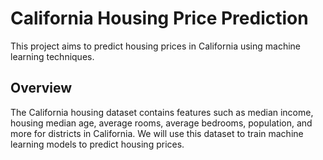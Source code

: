 # California Housing Price Prediction

This project aims to predict housing prices in California using machine learning techniques.

## Overview

The California housing dataset contains features such as median income, housing median age, average rooms, average bedrooms, population, and more for districts in California. We will use this dataset to train machine learning models to predict housing prices.
